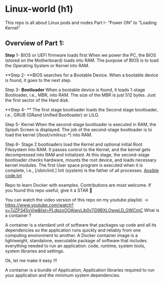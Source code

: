 # Linux-world (h1)
This repo is all about Linux pods and nodes 
Part I- “Power ON” to “Loading Kernel”

## Overview of Part 1: 
**Step** 1- BIOS or UEFI firmware loads first
When we power the PC, the BIOS (stored on the Motherboard) loads into RAM. The purpose of BIOS is to load the Operating System or Kernel into RAM.

**Step 2-
**BIOS searches for a Bootable Device. When a bootable device is found, it goes to the next step.

Step 3- **Bootloader**
When a bootable device is found, it loads  1-stage Bootloader, i.e., MBR, into RAM. The size of the MBR is just 512 bytes. Just the first sector of the Hard disk.

**Step 4- **
The first stage bootloader loads the Second stage bootloader, i.e., GRUB (GRand Unified Bootloader) or LILO.

Step 5- Kernel
When the second-stage bootloader is executed in RAM, the Splash Screen is displayed. The job of the second-stage bootloader is to load the kernel (/boot/vmlinuz-*) into RAM.

Step 6-
Stage 2 bootloaders load the Kernel and optional initial Root Filesystem into RAM. It passes control to the Kernel, and the kernel gets decompressed into RAM and initialized. At this stage, the second-stage bootloader checks hardware, mounts the root device, and loads necessary kernel modules. The first User space program is executed when it is complete, i.e., [/sbin/init.] Init (system) is the father of all processes.
[Ansible code.txt](https://github.com/user-attachments/files/19869333/Ansible.code.txt)

Repo to learn Docker with examples. Contributions are most welcome.
If you found this repo useful, give it a STAR 🌠

You can watch the video version of this repo on my youtube playlist. -> https://www.youtube.com/watch?v=7JZP345yVjw&list=PLdpzxOOAlwvLjb0vTD9BXLOwwLD_GWCmC
What is a container ?

A container is a standard unit of software that packages up code and all its dependencies so the application runs quickly and reliably from one computing environment to another. A Docker container image is a lightweight, standalone, executable package of software that includes everything needed to run an application: code, runtime, system tools, system libraries and settings.

Ok, let me make it easy !!!

A container is a bundle of Application, Application libraries required to run your application and the minimum system dependencies.
